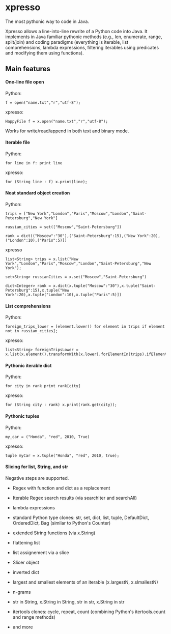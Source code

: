 # xpresso
The most pythonic way to code in Java.

Xpresso allows a line-into-line rewrite of a Python code into Java. It implements in Java familiar pythonic methods (e.g., len, enumerate, range, split/join) and coding paradigms (everything is iterable, list comprehensions, lambda expressions, filtering iterables using predicates and modifying them using functions).

## Main features

#### One-line file open
 
Python:

 ```
 f = open("name.txt","r","utf-8");
 ```

xpresso:

 ```
 HappyFile f = x.open("name.txt","r","utf-8");
 ```

Works for write/read/append in both text and binary mode.

#### Iterable file

Python:

 ```
 for line in f: print line
 ```

xpresso:

 ```
 for (String line : f) x.print(line);
 ```

#### Neat standard object creation

Python:

```
trips = ["New York","London","Paris","Moscow","London","Saint-Petersburg","New York"]

russian_cities = set(["Moscow","Saint-Petersburg"])

rank = dict(("Moscow":"30"),("Saint-Petersburg":15),("New York":20),("London":10),("Paris":5)])

```

xpresso

```
list<String> trips = x.list("New York","London","Paris","Moscow","London","Saint-Petersburg","New York");

set<String> russianCities = x.set("Moscow","Saint-Petersburg")

dict<Integer> rank = x.dict(x.tuple("Moscow":"30"),x.tuple("Saint-Petersburg":15),x.tuple("New York":20),x.tuple("London":10),x.tuple("Paris":5)])
```

#### List comprehensions

Python:

```
foreign_trips_lower = [element.lower() for element in trips if element not in russian_cities];
```

xpresso:

```
list<String> foreignTripsLower = x.list(x.element().transformWith(x.lower).forElementIn(trips).ifElementNot(x.in(russianCities)));
```
 
#### Pythonic iterable dict

Python:

```
for city in rank print rank[city]
```

xpresso:

```
for (String city : rank) x.print(rank.get(city));
```

#### Pythonic tuples

Python:

```
my_car = ("Honda", "red", 2010, True)
```

xpresso:

```
tuple myCar = x.tuple("Honda", "red", 2010, true);
```

#### Slicing for list, String, and str
 
Negative steps are supported.
 
 * Regex with function and dict as a replacement
 
 * Iterable Regex search results (via searchIter and searchAll)
  
 * lambda expressions
 
 * standard Python type clones: str, set, dict, list, tuple, DefaultDict, OrderedDict, Bag (similar to Python's Counter)
  
 * extended String functions (via x.String)
 
 * flattening list
 
 * list assignement via a slice
 
 * Slicer object
 
 * inverted dict
 
 * largest and smallest elements of an iterable (x.largestN, x.slmallestN)
 
 * n-grams
 
 * str in String, x.String in String, str in str, x.String in str
 
 * itertools clones: cycle, repeat, count (combining Python's itertools.count and range methods)
 
 * and more
